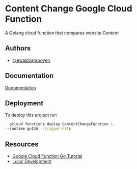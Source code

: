 
# Content Change Google Cloud Function

A Golang cloud function that compares website Content



## Authors

- [@ewaldvanrooyen](https://github.com/Ewald-Van-Rooyen-Impact)


## Documentation

[Documentation](https://impact.atlassian.net/wiki/spaces/CIND/pages/3159195659/Google+Cloud+Function)


## Deployment

To deploy this project run

```bash
  gcloud functions deploy ContentChangeFunction \
--runtime go116 --trigger-http
```


## Resources

- [Google Cloud Function Go Tutorial](https://cloud.google.com/blog/products/application-development/cloud-functions-go-1-11-is-now-a-supported-language)
- [Local Development](https://github.com/GoogleCloudPlatform/functions-framework-go#quickstart-hello-world-on-your-local-machine)

